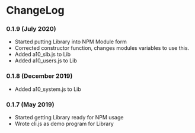 # ChangeLog

### 0.1.9 (July 2020)

- Started putting Library into NPM Module form
- Corrected constructor function, changes modules variables to use this.
- Added a10_slb.js to Lib
- Added a10_users.js to Lib

### 0.1.8 (December 2019)

- Added a10_system.js to Lib

### 0.1.7 (May 2019)

- Started getting Library ready for NPM usage
- Wrote cli.js as demo program for Library
